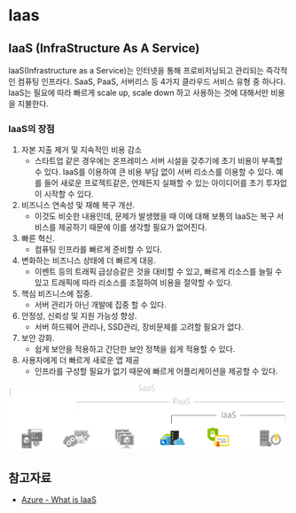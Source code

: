 # Iaas

## IaaS (InfraStructure As A Service)

IaaS(Infrastructure as a Service)는 인터넷을 통해 프로비저닝되고 관리되는 즉각적인 컴퓨팅 인프라다. SaaS, PaaS, 서버리스 등 4가지 클라우드 서비스 유형 중 하나다. IaaS는 필요에 따라 빠르게 scale up, scale down 하고 사용하는 것에 대해서만 비용을 지불한다.

### IaaS의 장점

1. 자본 지출 제거 및 지속적인 비용 감소
    - 스타트업 같은 경우에는 온프레미스 서버 시설을 갖추기에 초기 비용이 부족할 수 있다. IaaS를 이용하여 큰 비용 부담 없이 서버 리소스를 이용할 수 있다. 예를 들어 새로운 프로젝트같은, 언제든지 실패할 수 있는 아이디어를 초기 투자없이 시작할 수 있다.
2. 비즈니스 연속성 및 재해 복구 개선.
    - 이것도 비슷한 내용인데, 문제가 발생했을 때 이에 대해 보통의 IaaS는 복구 서비스를 제공하기 때문에 이를 생각할 필요가 없어진다.
3. 빠른 혁신.
    - 컴퓨팅 인프라를 빠르게 준비할 수 있다.
4. 변화하는 비즈니스 상태에 더 빠르게 대응.
    - 이벤트 등의 트래픽 급상승같은 것을 대비할 수 있고, 빠르게 리소스를 늘릴 수 있고 트래픽에 따라 리소스를 조절하여 비용을 절약할 수 있다.
5. 핵심 비즈니스에 집중.
    - 서버 관리가 아닌 개발에 집중 할 수 있다.
6. 안정성, 신뢰성 및 지원 가능성 향상.
    - 서버 하드웨어 관리나, SSD관리, 장비문제를 고려할 필요가 없다.
7. 보안 강화.
    - 쉽게 보안을 적용하고 간단한 보안 정책을 쉽게 적용할 수 있다.
8. 사용자에게 더 빠르게 새로운 앱 제공
    - 인프라를 구성할 필요가 없기 때문에 빠르게 어플리케이션을 제공할 수 있다.

![What Is IaaS](/2020/assets/img/what-is-iaas.png)

## 참고자료

- [Azure - What is IaaS](https://azure.microsoft.com/ko-kr/overview/what-is-iaas/)
